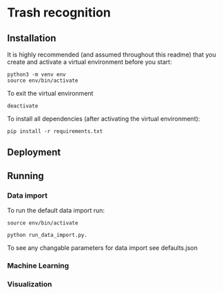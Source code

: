 
# Trash recognition


## Installation

It is highly recommended (and assumed throughout this readme) that you create and activate a virtual environment before you start:

```shell
python3 -m venv env
source env/bin/activate
```

To exit the virtual environment
```shell 
deactivate
```

To install all dependencies (after activating the virtual environment):
```shell
pip install -r requirements.txt
```


## Deployment


## Running

### Data import

To run the default data import run: 
```shell
source env/bin/activate

python run_data_import.py.
```

To see any changable parameters for data import see defaults.json

### Machine Learning


### Visualization



